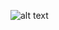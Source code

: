 ![alt text](https://media.discordapp.net/attachments/1062106972398309499/1296129861370384484/Untitled148_20241016161709.png?ex=67112a7f&is=670fd8ff&hm=2e2085d5403fa37fa57b5d6ca2c8612cd9980b5be6a4ecdcb67f5ca301add640&=&format=webp&quality=lossless&width=614&height=614)
